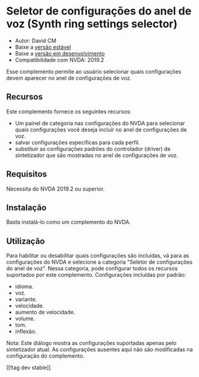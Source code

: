 # Seletor de configurações do anel de voz (Synth ring settings selector) #

* Autor: David CM
* Baixe a [versão estável][1]
* Baixe a [versão em desenvolvimento][2]
* Compatibilidade com NVDA: 2019.2

Esse complemento permite ao usuário selecionar quais configurações devem aparecer no anel de configurações de voz.

## Recursos
Este complemento fornece os seguintes recursos:

* Um painel de categoria nas configurações do NVDA para selecionar quais
  configurações você deseja incluir no anel de configurações de voz.
* salvar configurações específicas para cada perfil.
* substituir as configurações padrões do controlador (driver) de
  sintetizador que são mostradas no anel de configurações de voz.

## Requisitos
Necessita do NVDA 2019.2 ou superior.

## Instalação
Basta instalá-lo como um complemento do NVDA.

## Utilização
Para habilitar ou desabilitar quais configurações são incluídas, vá para as
configurações do NVDA e selecione a categoria "Seletor de configurações do
anel de voz". Nessa categoria, pode configurar todos os recursos suportados
por este complemento. Configurações incluídas por padrão:

* idioma.
* voz.
* variante.
* velocidade.
* aumento de velocidade.
* volume.
* tom.
* inflexão.

Nota: Este diálogo mostra as configurações suportadas apenas pelo
sintetizador atual. As configurações ausentes aqui não são modificadas na
configuração do complemento.

[[!tag dev stable]]

[1]: https://addons.nvda-project.org/files/get.php?file=synthrings

[2]: https://addons.nvda-project.org/files/get.php?file=synthrings
